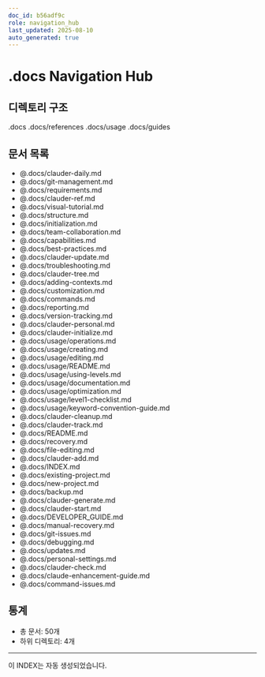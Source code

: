 ```yaml
---
doc_id: b56adf9c
role: navigation_hub
last_updated: 2025-08-10
auto_generated: true
---
```


# .docs Navigation Hub

## 디렉토리 구조
.docs
.docs/references
.docs/usage
.docs/guides

## 문서 목록
- @.docs/clauder-daily.md
- @.docs/git-management.md
- @.docs/requirements.md
- @.docs/clauder-ref.md
- @.docs/visual-tutorial.md
- @.docs/structure.md
- @.docs/initialization.md
- @.docs/team-collaboration.md
- @.docs/capabilities.md
- @.docs/best-practices.md
- @.docs/clauder-update.md
- @.docs/troubleshooting.md
- @.docs/clauder-tree.md
- @.docs/adding-contexts.md
- @.docs/customization.md
- @.docs/commands.md
- @.docs/reporting.md
- @.docs/version-tracking.md
- @.docs/clauder-personal.md
- @.docs/clauder-initialize.md
- @.docs/usage/operations.md
- @.docs/usage/creating.md
- @.docs/usage/editing.md
- @.docs/usage/README.md
- @.docs/usage/using-levels.md
- @.docs/usage/documentation.md
- @.docs/usage/optimization.md
- @.docs/usage/level1-checklist.md
- @.docs/usage/keyword-convention-guide.md
- @.docs/clauder-cleanup.md
- @.docs/clauder-track.md
- @.docs/README.md
- @.docs/recovery.md
- @.docs/file-editing.md
- @.docs/clauder-add.md
- @.docs/INDEX.md
- @.docs/existing-project.md
- @.docs/new-project.md
- @.docs/backup.md
- @.docs/clauder-generate.md
- @.docs/clauder-start.md
- @.docs/DEVELOPER_GUIDE.md
- @.docs/manual-recovery.md
- @.docs/git-issues.md
- @.docs/debugging.md
- @.docs/updates.md
- @.docs/personal-settings.md
- @.docs/clauder-check.md
- @.docs/claude-enhancement-guide.md
- @.docs/command-issues.md

## 통계
- 총 문서:       50개
- 하위 디렉토리:        4개

---
이 INDEX는 자동 생성되었습니다.
